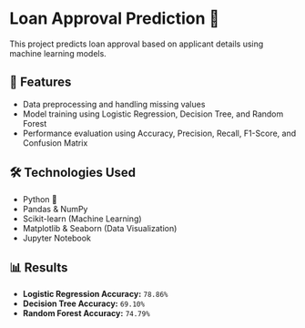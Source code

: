 # Loan Approval Prediction 🚀

This project predicts loan approval based on applicant details using machine learning models.

## 📌 Features
- Data preprocessing and handling missing values
- Model training using Logistic Regression, Decision Tree, and Random Forest
- Performance evaluation using Accuracy, Precision, Recall, F1-Score, and Confusion Matrix

## 🛠️ Technologies Used
- Python 🐍
- Pandas & NumPy
- Scikit-learn (Machine Learning)
- Matplotlib & Seaborn (Data Visualization)
- Jupyter Notebook

## 📊 Results
- **Logistic Regression Accuracy:** `78.86%`
- **Decision Tree Accuracy:** `69.10%`
- **Random Forest Accuracy:** `74.79%`
